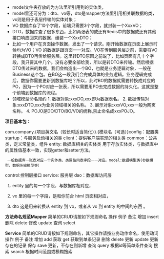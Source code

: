 - model文件夹存放的为方法里所引用到的实体类，
- model里还可分为：dto、vo等，dto是mapper方法里引用相关联数据的类，vo则是用于表层传输的实体对象；
- VO 数据库存了10个字段，前端只需要3个字段，就封装一个XxxVO；
- DTO，数据库查了很多东西，比如两张表的或还有Redis中的数据或还有其他接口响应回来的数据，组装一个XxxDTO；
- 比如一个用户在页面操作数据，发出了一个请求。刚开始数据在页面上展示时候均为VO；VO 的数据是跟页面一一对应。VO在传到服务层之前，需要将VO转换成DTO再传给服务层。这里转DTO原因之前说了，比如页面有几十个字段，我只要其中几个。没有必要全部给我，所以是转DTO来传输。然后根据DTO传过来的数据，我们会构造出一个BO，也就是业务逻辑对象，一般在Business这个包。在BO这一段我们会完成具体的业务逻辑。业务逻辑完成后，数据你需要更新到数据库吧？所以，此时BO的数据就需要转换成对应的PO，因为一个PO对应一张表，所以需要用PO去完成数据的持久化。这就是整个前端到数据库的流程。
- 领域模型命名规约
     	1. 数据对象:xxxDO,xxx即为数据表名。
        	2. 数据传输对象:xxxDTO,xxx为业务领域相关的名称。
           	3. 展示对象:xxxVO,xxx一般为网页名称。
              	4. POJO是DO/DTO/BO/VO的统称,禁止命名成xxxPOJO。



__项目基本包：__	

com.company.{项目英文名（较长时适当简化）}.{模块名（可选）}config：配置类
startup：与服务启动相关的类
client：提供客户端实现的相关类
common：公共类，定义常量类，组件
entity: 数据库相关的实体类
     用于存放实体类，与数据库中的属性值基本一致，实现getter和setter方法。

     一般数据库一张表对应一个实体类，类属性同表字段一一对应。model:数据模型类(参数模型，数据传输模型等）
control:控制层接口
service: 服务层
dao：数据库访问层

1. entity 里的每一个字段，与数据库相对应，

2. vo 里的每一个字段，是和你前台 html 页面相对应，

3. dto 这是用来转换从 entity 到 vo，或者从 vo 到 entity 的中间的东西 。

**方法命名规范Mapper**
    简单的CRUD请按如下规则命名
    操作 例子 备注
    增加 insert
    删除 delete
    修改 update
    查询 select

**Service**
    简单的CRUD请按如下规则命名，其它操作请按业务动作命名，使用动词
    操作 例子 备注
    增加 add
    获取 get 获取到单条记录
    删除 delete
    更新 update 更新存在的记录
    保存 save 更新，不存在则新增
    查询 query 根据id等简单条件查询
    搜索 search 根据时间范围或模糊搜索
